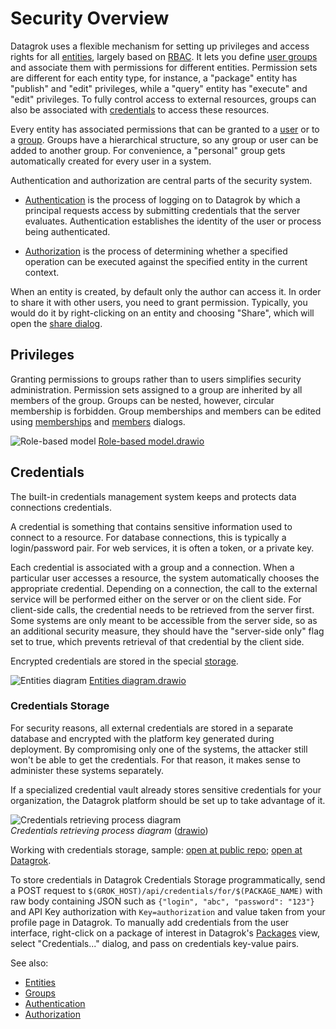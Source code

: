 <!-- TITLE: Security -->
<!-- SUBTITLE: -->

# Security Overview

Datagrok uses a flexible mechanism for setting up privileges and access rights for all [entities](../overview/objects.md),
largely based on [RBAC](https://en.wikipedia.org/wiki/Role-based_access_control). 
It lets you define [user groups](../govern/group.md) and associate them 
with permissions for different entities. Permission sets are different for each entity type, for instance, a 
"package" entity has "publish" and "edit" privileges, while a "query" entity has "execute" and "edit" privileges.
To fully control access to external resources, groups can also be associated with 
[credentials](#credentials) to access these resources.  

Every entity has associated permissions that can be granted to a [user](user.md) or to a [group](../govern/group.md).
Groups have a hierarchical structure, so any group or user can be added to another group.
For convenience, a "personal" group gets automatically created for every user in a system.

Authentication and authorization are central parts of the security system.

* [Authentication](authentication.md) is the process of logging on to Datagrok by which a principal 
requests access by submitting credentials that the server evaluates. Authentication establishes the 
identity of the user or process being authenticated.

* [Authorization](authorization.md) is the process of determining whether a specified operation can be executed
against the specified entity in the current context.

When an entity is created, by default only the author can access it. In order to share it with other
users, you need to grant permission. Typically, you would do it by right-clicking on an entity and
choosing "Share", which will open the [share dialog](../collaborate/sharing.md).

## Privileges

Granting permissions to groups rather than to users simplifies security administration. 
Permission sets assigned to a group are inherited by all members of the group. Groups can be nested, however, 
circular membership is forbidden. Group memberships and members can be edited using 
[memberships](edit-group-memberships.md) and [members](edit-group-members.md) dialogs.

![Role-based model](../uploads/security/role-based-model.png "Role-based model")
[Role-based model.drawio](../uploads/security/role-based-model.drawio)

## Credentials

The built-in credentials management system keeps and protects data connections credentials. 

A credential is something that contains sensitive information used to connect to a resource. For database
connections, this is typically a login/password pair. For web services, it is often a token, or a private
key.

Each credential is associated with a group and a connection. When a particular user accesses a resource,
the system automatically chooses the appropriate credential. Depending on a connection, the call to the external
service will be performed either on the server or on the client side. For client-side calls, the credential
needs to be retrieved from the server first. Some systems are only meant to be accessible from the server side,
so as an additional security measure, they should have the "server-side only" flag set to true, which prevents
retrieval of that credential by the client side.     

Encrypted credentials are stored in the special [storage](#credentials-storage). 

![Entities diagram](../uploads/security/credentials-entities-diagram.png "Entities diagram")
[Entities diagram.drawio](../uploads/security/credentials-entities-diagram.drawio)

### Credentials Storage

For security reasons, all external credentials are stored in a separate database and encrypted with 
the platform key generated during deployment. By compromising only one of the systems, the attacker still
won't be able to get the credentials. For that reason, it makes sense to administer these systems separately. 

If a specialized credential vault already stores sensitive credentials for your organization, the
Datagrok platform should be set up to take advantage of it. 
 
![Credentials retrieving process diagram](../uploads/security/credentials-fetch-diagram.png "Credentials retrieving process diagram")  
*Credentials retrieving process diagram* ([drawio](../uploads/security/credentials-fetch-diagram.drawio))

Working with credentials storage, sample: [open at public repo](https://github.com/datagrok-ai/public/blob/master/packages/ApiSamples/scripts/misc/package-credentials.js); [open at Datagrok](https://public.datagrok.ai/e/ApiSamples:PackageCredentials).

To store credentials in Datagrok Credentials Storage programmatically, send a POST request to `$(GROK_HOST)/api/credentials/for/$(PACKAGE_NAME)` with raw body containing JSON such as `{"login", "abc", "password": "123"}` and API Key authorization with `Key=authorization` and value taken from your profile page in Datagrok. To manually add credentials from the user interface, right-click on a package of interest in Datagrok's [Packages](https://public.datagrok.ai/packages) view, select "Credentials..." dialog, and pass on credentials key-value pairs.

See also:
 * [Entities](../overview/objects.md) 
 * [Groups](group.md) 
 * [Authentication](authentication.md) 
 * [Authorization](authorization.md)
